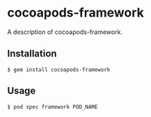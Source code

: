 # cocoapods-framework

A description of cocoapods-framework.

## Installation

    $ gem install cocoapods-framework

## Usage

    $ pod spec framework POD_NAME
